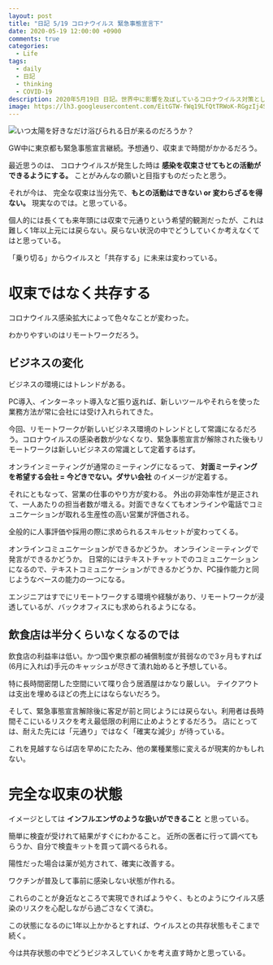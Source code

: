 ```yaml
---
layout: post
title: "日記 5/19 コロナウイルス 緊急事態宣言下"
date: 2020-05-19 12:00:00 +0900
comments: true
categories:
  - Life
tags:
  - daily
  - 日記
  - thinking
  - COVID-19
description: 2020年5月19日 日記。世界中に影響を及ぼしているコロナウイルス対策として緊急事態宣言のもとでの日常。思いつくままつらつらと、つれづれなるままに。
image: https://lh3.googleusercontent.com/EitGTW-fWq19LfQtTRWoK-RGgzIj4SaQl1t_j5xeHEDc_yGjxR76cpjf23qOsq0NON_7KkXodmY0uzsBKhZDeCCdS7ebCG98Sm9vYL4rkkgIt0Xtlcz13oF4LMdk8NfgHWltZq0sF80
---
```

![いつ太陽を好きなだけ浴びられる日が来るのだろうか？](https://lh3.googleusercontent.com/EitGTW-fWq19LfQtTRWoK-RGgzIj4SaQl1t_j5xeHEDc_yGjxR76cpjf23qOsq0NON_7KkXodmY0uzsBKhZDeCCdS7ebCG98Sm9vYL4rkkgIt0Xtlcz13oF4LMdk8NfgHWltZq0sF80=w840
)

GW中に東京都も緊急事態宣言継続。予想通り、収束まで時間がかかるだろう。

最近思うのは、 コロナウイルスが発生した時は **感染を収束させてもとの活動ができるようにする。** ことがみんなの願いと目指すものだったと思う。

それが今は、 完全な収束は当分先で、**もとの活動はできない or 変わらざるを得ない。** 現実なのでは。と思っている。

個人的には長くても来年頭には収束で元通りという希望的観測だったが、これは難しく1年以上元には戻らない。戻らない状況の中でどうしていくか考えなくてはと思っている。

「乗り切る」からウイルスと「共存する」に未来は変わっている。

<!-- more -->

# 収束ではなく共存する

コロナウイルス感染拡大によって色々なことが変わった。

わかりやすいのはリモートワークだろう。

## ビジネスの変化

ビジネスの環境にはトレンドがある。

PC導入、インターネット導入など振り返れば、新しいツールやそれらを使った業務方法が常に会社には受け入れられてきた。

今回、リモートワークが新しいビジネス環境のトレンドとして常識になるだろう。コロナウイルスの感染者数が少なくなり、緊急事態宣言が解除された後もリモートワークは新しいビジネスの常識として定着するはず。

オンラインミーティングが通常のミーティングになるって、
**対面ミーティングを希望する会社 = 今どきでない。ダサい会社** のイメージが定着する。

それにともなって、営業の仕事のやり方が変わる。
外出の非効率性が是正されて、一人あたりの担当者数が増える。対面できなくてもオンラインや電話でコミュニケーションが取れる生産性の高い営業が評価される。

全般的に人事評価や採用の際に求められるスキルセットが変わってくる。

オンラインコミュニケーションができるかどうか。
オンラインミーティングで発言ができるかどうか。
日常的にはテキストチャットでのコミュニケーションになるので、テキストコミュニケーションができるかどうか、PC操作能力と同じようなベースの能力の一つになる。

エンジニアはすでにリモートワークする環境や経験があり、リモートワークが浸透しているが、バックオフィスにも求められるようになる。

## 飲食店は半分くらいなくなるのでは

飲食店の利益率は低い。かつ国や東京都の補償制度が貧弱なので3ヶ月もすれば(6月に入れば)手元のキャッシュが尽きて潰れ始めると予想している。

特に長時間密閉した空間にいて喋り合う居酒屋はかなり厳しい。
テイクアウトは支出を埋めるほどの売上にはならないだろう。

そして、緊急事態宣言解除後に客足が前と同じようには戻らない。利用者は長時間そこにいるリスクを考え最低限の利用に止めようとするだろう。
店にとっては、耐えた先には「元通り」ではなく「確実な減少」が待っている。

これを見越すならば店を早めにたたみ、他の業種業態に変えるが現実的かもしれない。


# 完全な収束の状態

イメージとしては **インフルエンザのような扱いができること** と思っている。

簡単に検査が受けれて結果がすぐにわかること。
近所の医者に行って調べてもらうか、自分で検査キットを買って調べるられる。

陽性だった場合は薬が処方されて、確実に改善する。

ワクチンが普及して事前に感染しない状態が作れる。

これらのことが身近なところで実現できればようやく、もとのようにウイルス感染のリスクを心配しながら過ごさなくて済む。

この状態になるのに1年以上かかるとすれば、ウイルスとの共存状態もそこまで続く。

今は共存状態の中でどうビジネスしていくかを考え直す時かと思っている。
